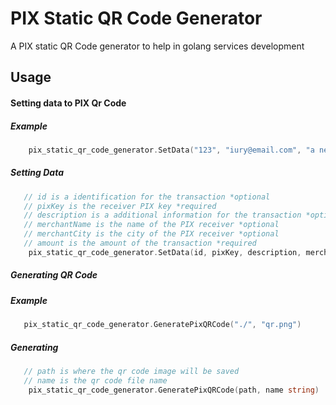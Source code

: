 # PIX Static QR Code Generator

A PIX static QR Code generator to help in golang services development 

## Usage

#### Setting data to PIX Qr Code

##### Example

```go
    pix_static_qr_code_generator.SetData("123", "iury@email.com", "a new payment", "Iury", "Salvador", 15.00)
```
 ##### Setting Data
 
 ```go
    // id is a identification for the transaction *optional
    // pixKey is the receiver PIX key *required
    // description is a additional information for the transaction *optional
    // merchantName is the name of the PIX receiver *optional
    // merchantCity is the city of the PIX receiver *optional
    // amount is the amount of the transaction *required
     pix_static_qr_code_generator.SetData(id, pixKey, description, merchantName, merchantCity string, amount float64)
 ```
 
##### Generating QR Code

##### Example
```go
   pix_static_qr_code_generator.GeneratePixQRCode("./", "qr.png")
```
##### Generating
 ```go
    // path is where the qr code image will be saved
    // name is the qr code file name
     pix_static_qr_code_generator.GeneratePixQRCode(path, name string)
 ```